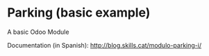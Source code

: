 # Parking (basic example)

A basic Odoo Module

Documentation (in Spanish): http://blog.skills.cat/modulo-parking-i/
